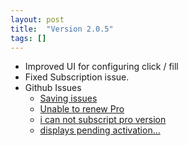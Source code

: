 ```yaml
---
layout: post
title:  "Version 2.0.5"
tags: []
---
```

* Improved UI for configuring click / fill
* Fixed Subscription issue.
* Github Issues
  * [Saving issues](https://github.com/Dhruv-Techapps/auto-click-auto-fill/issues/78)
  * [Unable to renew Pro](https://github.com/Dhruv-Techapps/auto-click-auto-fill/issues/75)
  * [i can not subscript pro version](https://github.com/Dhruv-Techapps/auto-click-auto-fill/issues/69)
  * [displays pending activation...](https://github.com/Dhruv-Techapps/auto-click-auto-fill/issues/70)